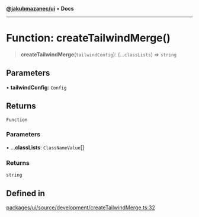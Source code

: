 [**@jakubmazanec/ui**](../README.md) • **Docs**

---

# Function: createTailwindMerge()

> **createTailwindMerge**(`tailwindConfig`): (...`classLists`) => `string`

## Parameters

• **tailwindConfig**: `Config`

## Returns

`Function`

### Parameters

• ...**classLists**: `ClassNameValue`[]

### Returns

`string`

## Defined in

[packages/ui/source/development/createTailwindMerge.ts:32](https://github.com/jakubmazanec/tools/blob/863f04cbbb9368fd023f0309084819aa9247d808/packages/ui/source/development/createTailwindMerge.ts#L32)
